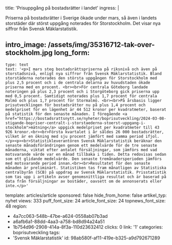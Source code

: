title: 'Prisuppgång på bostadsrätter i landet'
ingress: |
  <p>Priserna på bostadsrätter i Sverige ökade under mars, så även i landets storstäder där störst uppgång noterades för Storstockholm. Det visar nya siffror från Svensk Mäklarstatistik.
  </p>
  
intro_image: /assets/img/35316712-tak-over-stockholm.jpg
long_form:
  -
    type: text
    text: '<p>I mars steg bostadsrättspriserna på riksnivå och även på storstadsnivå, enligt nya siffror från Svensk Mäklarstatistik. Bland storstäderna noterades den största uppgången för Storstockholm med plus 2,5 procent och i de centrala delarna av huvudstaden ökade priserna med en procent. <br><br>För centrala Göteborg landade noteringen på plus 2,3 procent och i Storgöteborg gick priserna upp med 0,5 procent. Samtidigt noterades plus 1,7 procent för centrala Malmö och plus 1,7 procent för Stormalmö. <br><br>På årsbasis ligger prisutvecklingen för bostadsrätter nu på plus 1,4 procent och medelpriset för en lägenhet är 44 512 kronor per kvadratmeter, baserat på statistik för den senaste månaden. I föregående <a href="https://bostadsrattsnytt.se/nyheter/boprisutveckling/2024-03-08-stigande-bopriser-centralt-i-storstaederna-stoerst-uppgang-i-stockholm">mätning</a> uppgick medelpriset per kvadratmeter till 43 926 kronor.<br><br>Första kvartalet i år såldes 26 000 bostadsrätter, vilket är en ökning med sju procent jämfört med samma period ifjol.</p><p><br>Statistikleverantören Svensk Mäklarstatistik beräknar den senaste månadsförändringen genom ett medelvärde för de tre senaste månaderna, viktat efter antalet försäljningar, som jämförs med vad motsvarande värde var en månad tillbaka i tiden. Detta redovisas sedan som ett glidande medelvärde. Den senaste tremånadersperioden jämförs med motsvarande period innan.<br><br>Resultatet för den senaste månaden är preliminärt. Statistiken tas fram månatligen av Statistiska centralbyrån (SCB) på uppdrag av Svensk Mäklarstatistik. Prisstatistik som tas upp i artikeln avser genomsnittliga resultat och är baserad på data från försäljningar av bostäder, oavsett om de annonserats eller inte.</p>'
template: articles/article
sponsored: false
hide_from_home: false
artikel_typ: nyhet
views: 333
puff_font_size: 24
article_font_size: 24
topnews_font_size: 48
region:
  - 4a7cc063-548b-47be-a624-0558ab07b3ad
  - a6afb6a1-88dd-4aa3-a758-bd8d94a24a51
  - 1b754d96-2908-414a-8f3a-110d23632412
clicks: 0
link: '1'
categories: boprisutveckling
tags:
  - 'Svensk Mäklarstatistik'
id: 98ab580f-af11-419e-b325-a9d792671289
